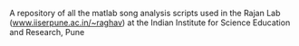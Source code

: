 A repository of all the matlab song analysis scripts used in the Rajan Lab (www.iiserpune.ac.in/~raghav) at the Indian Institute for Science Education and Research, Pune
